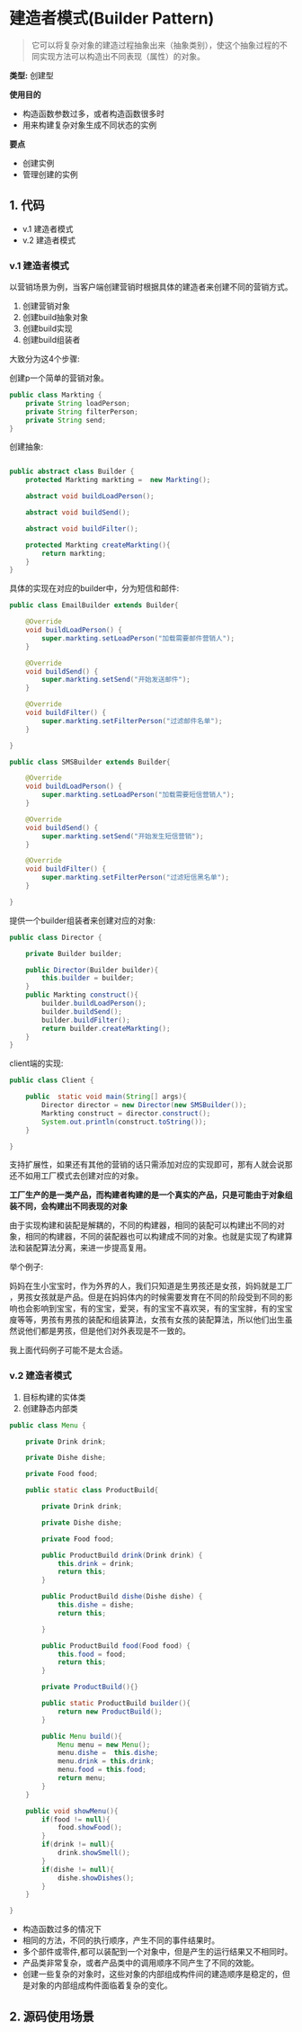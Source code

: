 # 建造者模式(Builder Pattern)
> 它可以将复杂对象的建造过程抽象出来（抽象类别），使这个抽象过程的不同实现方法可以构造出不同表现（属性）的对象。

**类型:** 创建型

**使用目的**
+ 构造函数参数过多，或者构造函数很多时
+ 用来构建复杂对象生成不同状态的实例

**要点**
+ 创建实例
+ 管理创建的实例

## 1. 代码

+ v.1 建造者模式
+ v.2 建造者模式

### v.1 建造者模式

以营销场景为例，当客户端创建营销时根据具体的建造者来创建不同的营销方式。

1. 创建营销对象
2. 创建build抽象对象
3. 创建build实现
4. 创建build组装者

大致分为这4个步骤:

创建p一个简单的营销对象。

``````java
public class Markting {
    private String loadPerson;
    private String filterPerson;
    private String send;
}
``````

创建抽象:

``````java

public abstract class Builder {
    protected Markting markting =  new Markting();

    abstract void buildLoadPerson();

    abstract void buildSend();

    abstract void buildFilter();

    protected Markting createMarkting(){
        return markting;
    }
}

``````
具体的实现在对应的builder中，分为短信和邮件:

``````java
public class EmailBuilder extends Builder{

    @Override
    void buildLoadPerson() {
        super.markting.setLoadPerson("加载需要邮件营销人");
    }

    @Override
    void buildSend() {
        super.markting.setSend("开始发送邮件");
    }

    @Override
    void buildFilter() {
        super.markting.setFilterPerson("过滤邮件名单");
    }

}

public class SMSBuilder extends Builder{

    @Override
    void buildLoadPerson() {
        super.markting.setLoadPerson("加载需要短信营销人");
    }

    @Override
    void buildSend() {
        super.markting.setSend("开始发生短信营销");
    }

    @Override
    void buildFilter() {
        super.markting.setFilterPerson("过滤短信黑名单");
    }

}
``````

提供一个builder组装者来创建对应的对象:

``````java
public class Director {

    private Builder builder;

    public Director(Builder builder){
        this.builder = builder;
    }
    public Markting construct(){
        builder.buildLoadPerson();
        builder.buildSend();
        builder.buildFilter();
        return builder.createMarkting();
    }
}

``````

client端的实现:

``````java
public class Client {

    public  static void main(String[] args){
        Director director = new Director(new SMSBuilder());
        Markting construct = director.construct();
        System.out.println(construct.toString());
    }

}
``````

支持扩展性，如果还有其他的营销的话只需添加对应的实现即可，那有人就会说那还不如用工厂模式去创建对应的对象。

**工厂生产的是一类产品，而构建者构建的是一个真实的产品，只是可能由于对象组装不同，会构建出不同表现的对象**

由于实现构建和装配是解耦的，不同的构建器，相同的装配可以构建出不同的对象，相同的构建器，不同的装配器也可以构建成不同的对象。也就是实现了构建算法和装配算法分离，来进一步提高复用。

举个例子:

妈妈在生小宝宝时，作为外界的人，我们只知道是生男孩还是女孩，妈妈就是工厂 ，男孩女孩就是产品。但是在妈妈体内的时候需要发育在不同的阶段受到不同的影响也会影响到宝宝，有的宝宝，爱哭，有的宝宝不喜欢哭，有的宝宝胖，有的宝宝廋等等，男孩有男孩的装配和组装算法，女孩有女孩的装配算法，所以他们出生虽然说他们都是男孩，但是他们对外表现是不一致的。

我上面代码例子可能不是太合适。


### v.2 建造者模式
> 

1. 目标构建的实体类
2. 创建静态内部类

``````java
public class Menu {

    private Drink drink;

    private Dishe dishe;

    private Food food;

    public static class ProductBuild{

        private Drink drink;

        private Dishe dishe;

        private Food food;

        public ProductBuild drink(Drink drink) {
            this.drink = drink;
            return this;
        }

        public ProductBuild dishe(Dishe dishe) {
            this.dishe = dishe;
            return this;

        }

        public ProductBuild food(Food food) {
            this.food = food;
            return this;
        }

        private ProductBuild(){}

        public static ProductBuild builder(){
            return new ProductBuild();
        }

        public Menu build(){
            Menu menu = new Menu();
            menu.dishe =  this.dishe;
            menu.drink = this.drink;
            menu.food = this.food;
            return menu;
        }
    }

    public void showMenu(){
        if(food != null){
            food.showFood();
        }
        if(drink != null){
            drink.showSmell();
        }
        if(dishe != null){
            dishe.showDishes();
        }
    }

}

``````

+ 构造函数过多的情况下
+ 相同的方法，不同的执行顺序，产生不同的事件结果时。
+ 多个部件或零件,都可以装配到一个对象中，但是产生的运行结果又不相同时。
+ 产品类非常复杂，或者产品类中的调用顺序不同产生了不同的效能。
+ 创建一些复杂的对象时，这些对象的内部组成构件间的建造顺序是稳定的，但是对象的内部组成构件面临着复杂的变化。



## 2. 源码使用场景




























